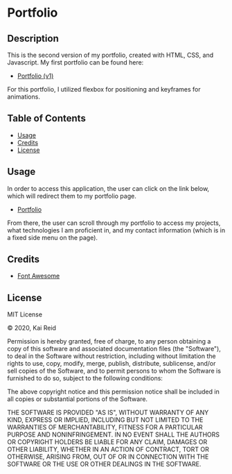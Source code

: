 # Portfolio


## Description 

This is the second version of my portfolio, created with HTML, CSS, and Javascript. My first portfolio can be found here:

* [Portfolio (v1)](https://kreid333.github.io/kai-reid-portfolio/)

For this portfolio, I utilized flexbox for positioning and keyframes for animations.

## Table of Contents

* [Usage](#usage)
* [Credits](#credits)
* [License](#license)

## Usage 

In order to access this application, the user can click on the link below, which will redirect them to my portfolio page.

* [Portfolio](https://kaireid.tech/)

From there, the user can scroll through my portfolio to access my projects, what technologies I am proficient in, and my contact information (which is in a fixed side menu on the page).

## Credits

* [Font Awesome](https://fontawesome.com/)

## License

MIT License

&copy; 2020, Kai Reid

Permission is hereby granted, free of charge, to any person obtaining a copy of this software and associated documentation files (the "Software"), to deal in the Software without restriction, including without limitation the rights to use, copy, modify, merge, publish, distribute, sublicense, and/or sell copies of the Software, and to permit persons to whom the Software is furnished to do so, subject to the following conditions:

The above copyright notice and this permission notice shall be included in all copies or substantial portions of the Software.

THE SOFTWARE IS PROVIDED "AS IS", WITHOUT WARRANTY OF ANY KIND, EXPRESS OR IMPLIED, INCLUDING BUT NOT LIMITED TO THE WARRANTIES OF MERCHANTABILITY, FITNESS FOR A PARTICULAR PURPOSE AND NONINFRINGEMENT. IN NO EVENT SHALL THE AUTHORS OR COPYRIGHT HOLDERS BE LIABLE FOR ANY CLAIM, DAMAGES OR OTHER LIABILITY, WHETHER IN AN ACTION OF CONTRACT, TORT OR OTHERWISE, ARISING FROM, OUT OF OR IN CONNECTION WITH THE SOFTWARE OR THE USE OR OTHER DEALINGS IN THE SOFTWARE.